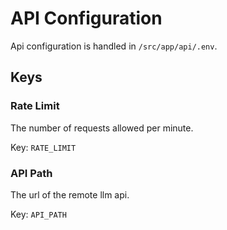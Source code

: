# API Configuration
Api configuration is handled in `/src/app/api/.env`.

## Keys

### Rate Limit
The number of requests allowed per minute.

Key: `RATE_LIMIT`

### API Path
The url of the remote llm api.

Key: `API_PATH`
